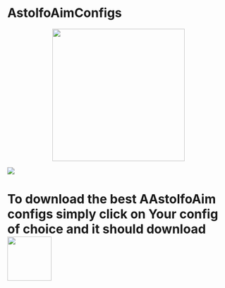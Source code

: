 # AstolfoAimConfigs


<div id="header" align="center">
  <img src="https://media.giphy.com/media/y0NFayaBeiWEU/giphy.gif" width="300"/>
</div>

[![](https://dcbadge.vercel.app/api/server/2hBPTBTFds)](https://discord.gg/2hBPTBTFds)


<h1>
  To download the best AAstolfoAim configs simply click on Your config of choice and it should download
  <img src="https://media.giphy.com/media/ghXJMjs46sfWEkOmgD/giphy.gif" width="100px"/>
</h1>
